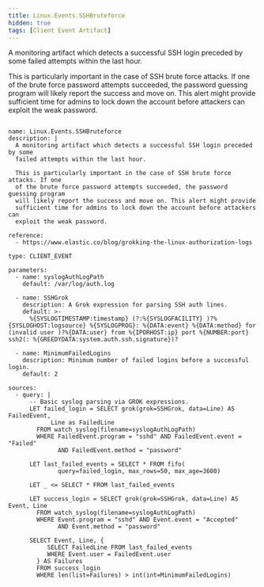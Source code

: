 ```yaml
---
title: Linux.Events.SSHBruteforce
hidden: true
tags: [Client Event Artifact]
---
```


A monitoring artifact which detects a successful SSH login preceded by some
failed attempts within the last hour.

This is particularly important in the case of SSH brute force attacks. If one
of the brute force password attempts succeeded, the password guessing program
will likely report the success and move on. This alert might provide
sufficient time for admins to lock down the account before attackers can
exploit the weak password.


<pre><code class="language-yaml">
name: Linux.Events.SSHBruteforce
description: |
  A monitoring artifact which detects a successful SSH login preceded by some
  failed attempts within the last hour.

  This is particularly important in the case of SSH brute force attacks. If one
  of the brute force password attempts succeeded, the password guessing program
  will likely report the success and move on. This alert might provide
  sufficient time for admins to lock down the account before attackers can
  exploit the weak password.

reference:
  - https://www.elastic.co/blog/grokking-the-linux-authorization-logs

type: CLIENT_EVENT

parameters:
  - name: syslogAuthLogPath
    default: /var/log/auth.log

  - name: SSHGrok
    description: A Grok expression for parsing SSH auth lines.
    default: &gt;-
      %{SYSLOGTIMESTAMP:timestamp} (?:%{SYSLOGFACILITY} )?%{SYSLOGHOST:logsource} %{SYSLOGPROG}: %{DATA:event} %{DATA:method} for (invalid user )?%{DATA:user} from %{IPORHOST:ip} port %{NUMBER:port} ssh2(: %{GREEDYDATA:system.auth.ssh.signature})?

  - name: MinimumFailedLogins
    description: Minimum number of failed logins before a successful login.
    default: 2

sources:
  - query: |
      -- Basic syslog parsing via GROK expressions.
      LET failed_login = SELECT grok(grok=SSHGrok, data=Line) AS FailedEvent,
            Line as FailedLine
        FROM watch_syslog(filename=syslogAuthLogPath)
        WHERE FailedEvent.program = "sshd" AND FailedEvent.event = "Failed"
              AND FailedEvent.method = "password"

      LET last_failed_events = SELECT * FROM fifo(
              query=failed_login, max_rows=50, max_age=3600)

      LET _ &lt;= SELECT * FROM last_failed_events

      LET success_login = SELECT grok(grok=SSHGrok, data=Line) AS Event, Line
        FROM watch_syslog(filename=syslogAuthLogPath)
        WHERE Event.program = "sshd" AND Event.event = "Accepted"
              AND Event.method = "password"

      SELECT Event, Line, {
           SELECT FailedLine FROM last_failed_events
           WHERE Event.user = FailedEvent.user
        } AS Failures
        FROM success_login
        WHERE len(list=Failures) &gt; int(int=MinimumFailedLogins)

</code></pre>

